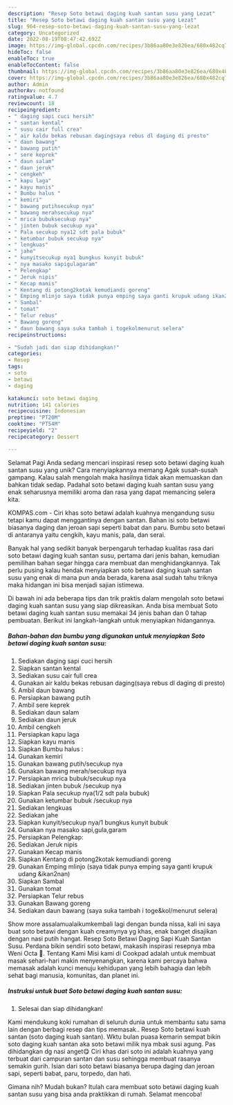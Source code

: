```yaml
---
description: "Resep Soto betawi daging kuah santan susu yang Lezat"
title: "Resep Soto betawi daging kuah santan susu yang Lezat"
slug: 964-resep-soto-betawi-daging-kuah-santan-susu-yang-lezat
category: Uncategorized
date: 2022-08-19T08:47:42.692Z
image: https://img-global.cpcdn.com/recipes/3b86aa80e3e826ea/680x482cq70/soto-betawi-daging-kuah-santan-susu-foto-resep-utama.jpg
hideToc: false
enableToc: true
enableTocContent: false
thumbnail: https://img-global.cpcdn.com/recipes/3b86aa80e3e826ea/680x482cq70/soto-betawi-daging-kuah-santan-susu-foto-resep-utama.jpg
cover: https://img-global.cpcdn.com/recipes/3b86aa80e3e826ea/680x482cq70/soto-betawi-daging-kuah-santan-susu-foto-resep-utama.jpg
author: Admin
authorAv: notfound
ratingvalue: 4.7
reviewcount: 18
recipeingredient:
- " daging sapi cuci hersih"
- " santan kental"
- " susu cair full crea"
- " air kaldu bekas rebusan dagingsaya rebus dl daging di presto"
- " daun bawang"
- " bawang putih"
- " sere keprek"
- " daun salam"
- " daun jeruk"
- " cengkeh"
- " kapu laga"
- " kayu manis"
- " Bumbu halus "
- " kemiri"
- " bawang putihsecukup nya"
- " bawang merahsecukup nya"
- " mrica bubuksecukup nya"
- " jinten bubuk secukup nya"
- " Pala secukup nya12 sdt pala bubuk"
- " ketumbar bubuk secukup nya"
- " lengkuas"
- " jahe"
- " kunyitsecukup nya1 bungkus kunyit bubuk"
- " nya masako sapigulagaram"
- " Pelengkap"
- " Jeruk nipis"
- " Kecap manis"
- " Kentang di potong2kotak kemudiandi goreng"
- " Emping mlinjo saya tidak punya emping saya ganti krupuk udang ikan2nan"
- " Sambal"
- " tomat"
- " Telur rebus"
- " Bawang goreng"
- " daun bawang saya suka tambah i togekolmenurut selera"
recipeinstructions:

- "Sudah jadi dan siap dihidangkan!"
categories:
- Resep
tags:
- soto
- betawi
- daging

katakunci: soto betawi daging 
nutrition: 141 calories
recipecuisine: Indonesian
preptime: "PT20M"
cooktime: "PT54M"
recipeyield: "2"
recipecategory: Dessert

---
```



Selamat Pagi Anda sedang mencari inspirasi resep soto betawi daging kuah santan susu yang unik? Cara menyiapkannya memang Agak susah-susah gampang. Kalau salah mengolah maka hasilnya tidak akan memuaskan dan bahkan tidak sedap. Padahal soto betawi daging kuah santan susu yang enak seharusnya memiliki aroma dan rasa yang dapat memancing selera kita.


KOMPAS.com - Ciri khas soto betawi adalah kuahnya mengandung susu tetapi kamu dapat menggantinya dengan santan. Bahan isi soto betawi biasanya daging dan jeroan sapi seperti babat dan paru. Bumbu soto betawi di antaranya yaitu cengkih, kayu manis, pala, dan serai.

Banyak hal yang sedikit banyak berpengaruh terhadap kualitas rasa dari soto betawi daging kuah santan susu, pertama dari jenis bahan, kemudian pemilihan bahan segar hingga cara membuat dan menghidangkannya. Tak perlu pusing kalau hendak menyiapkan soto betawi daging kuah santan susu yang enak di mana pun anda berada, karena asal sudah tahu triknya maka hidangan ini bisa menjadi sajian istimewa.


Di bawah ini ada beberapa tips dan trik praktis dalam mengolah soto betawi daging kuah santan susu yang siap dikreasikan. Anda bisa membuat Soto betawi daging kuah santan susu memakai 34 jenis bahan dan 0 tahap pembuatan. Berikut ini langkah-langkah untuk menyiapkan hidangannya.

<!--inarticleads1-->

##### Bahan-bahan dan bumbu yang digunakan untuk menyiapkan Soto betawi daging kuah santan susu:

1. Sediakan  daging sapi cuci hersih
1. Siapkan  santan kental
1. Sediakan  susu cair full crea
1. Gunakan  air kaldu bekas rebusan daging(saya rebus dl daging di presto)
1. Ambil  daun bawang
1. Persiapkan  bawang putih
1. Ambil  sere keprek
1. Sediakan  daun salam
1. Sediakan  daun jeruk
1. Ambil  cengkeh
1. Persiapkan  kapu laga
1. Siapkan  kayu manis
1. Siapkan  Bumbu halus :
1. Gunakan  kemiri
1. Gunakan  bawang putih/secukup nya
1. Gunakan  bawang merah/secukup nya
1. Persiapkan  mrica bubuk/secukup nya
1. Sediakan  jinten bubuk /secukup nya
1. Siapkan  Pala secukup nya(1/2 sdt pala bubuk)
1. Gunakan  ketumbar bubuk /secukup nya
1. Sediakan  lengkuas
1. Sediakan  jahe
1. Siapkan  kunyit/secukup nya/1 bungkus kunyit bubuk
1. Gunakan  nya masako sapi,gula,garam
1. Persiapkan  Pelengkap:
1. Sediakan  Jeruk nipis
1. Gunakan  Kecap manis
1. Siapkan  Kentang di potong2kotak kemudiandi goreng
1. Gunakan  Emping mlinjo (saya tidak punya emping saya ganti krupuk udang &amp;ikan2nan)
1. Siapkan  Sambal
1. Gunakan  tomat
1. Persiapkan  Telur rebus
1. Gunakan  Bawang goreng
1. Sediakan  daun bawang (saya suka tambah i toge&amp;kol/menurut selera)


Show more assalamualaikumkembali lagi dengan bunda nissa, kali ini saya buat soto betawi dengan kuah creamynya yg khas, enak banget disajikan dengan nasi putih hangat. Resep Soto Betawi Daging Sapi Kuah Santan Susu. Perdana bikin sendiri soto betawi, makasih inspirasi resepnya mba Weni Octa 🤗. Tentang Kami Misi kami di Cookpad adalah untuk membuat masak sehari-hari makin menyenangkan, karena kami percaya bahwa memasak adalah kunci menuju kehidupan yang lebih bahagia dan lebih sehat bagi manusia, komunitas, dan planet ini. 

<!--inarticleads2-->

##### Instruksi untuk buat Soto betawi daging kuah santan susu:


1. Selesai dan siap dihidangkan!

Kami mendukung koki rumahan di seluruh dunia untuk membantu satu sama lain dengan berbagi resep dan tips memasak.. Resep Soto betawi kuah santan (soto daging kuah santan). Wktu bulan puasa kemarin sempat bikin soto daging kuah santan aka soto betawi milik nya mbak susi agung. Pas dihidangkan dg nasi anget😋 Ciri khas dari soto ini adalah kuahnya yang terbuat dari campuran santan dan susu sehingga membuat rasanya semakin gurih. Isian dari soto betawi biasanya berupa daging dan jeroan sapi, seperti babat, paru, torpedo, dan hati. 

Gimana nih? Mudah bukan? Itulah cara membuat soto betawi daging kuah santan susu yang bisa anda praktikkan di rumah. Selamat mencoba!
